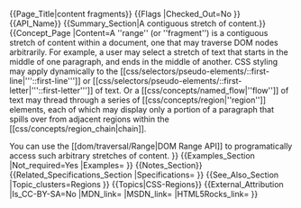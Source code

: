 {{Page_Title|content fragments}}
{{Flags
|Checked_Out=No
}}
{{API_Name}}
{{Summary_Section|A contiguous stretch of content.}}
{{Concept_Page
|Content=A ''range'' (or ''fragment'') is a contiguous stretch of content
within a document, one that may traverse DOM nodes arbitrarily. For
example, a user may select a stretch of text that starts in the middle
of one paragraph, and ends in the middle of another. CSS styling may
apply dynamically to the
[[css/selectors/pseudo-elements/::first-line|'''::first-line''']] or
[[css/selectors/pseudo-elements/::first-letter|'''::first-letter''']]
of text.  Or a [[css/concepts/named_flow|''flow'']] of text may thread
through a series of [[css/concepts/region|''region'']] elements, each
of which may display only a portion of a paragraph that spills over
from adjacent regions within the [[css/concepts/region_chain|chain]].

You can use the [[dom/traversal/Range|DOM Range API]] to
programatically access such arbitrary stretches of content.
}}
{{Examples_Section
|Not_required=Yes
|Examples=
}}
{{Notes_Section}}
{{Related_Specifications_Section
|Specifications=
}}
{{See_Also_Section
|Topic_clusters=Regions
}}
{{Topics|CSS-Regions}}
{{External_Attribution
|Is_CC-BY-SA=No
|MDN_link=
|MSDN_link=
|HTML5Rocks_link=
}}